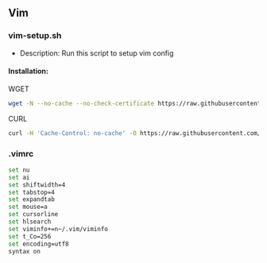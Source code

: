 ## Vim
### vim-setup.sh
- Description: Run this script to setup vim config

#### Installation:
WGET
``` bash
wget -N --no-cache --no-check-certificate https://raw.githubusercontent.com/carry0987/Linux-Script/master/book_resource/Vim/vim-setup.sh && chmod +x vim-setup.sh && bash vim-setup.sh
```
CURL
```bash
curl -H 'Cache-Control: no-cache' -O https://raw.githubusercontent.com/carry0987/Linux-Script/master/book_resource/Vim/vim-setup.sh && chmod +x vim-setup.sh && bash vim-setup.sh
```

### .vimrc
```bash
set nu
set ai
set shiftwidth=4
set tabstop=4
set expandtab
set mouse=a
set cursorline
set hlsearch
set viminfo+=n~/.vim/viminfo
set t_Co=256
set encoding=utf8
syntax on
```
